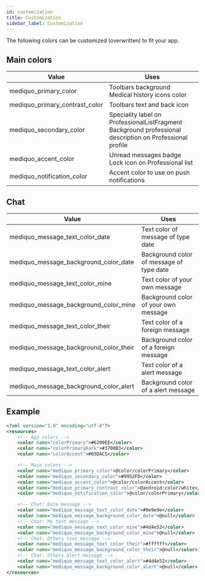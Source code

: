 ```yaml
---
id: customization
title: Customization
sidebar_label: Customization
---
```


The following colors can be customized (overwritten) to fit your app.

## Main colors

| **Value**                 | **Uses**                                        |
| --------------------- | --------------------------------------------------- |
| mediquo_primary_color | Toolbars background <br> Medical history icons color |
| mediquo_primary_contrast_color | Toolbars text and back icon |
| mediquo_secondary_color | Speciality label on ProfessionalListFragment <br> Background professional description on Professional profile |
| mediquo_accent_color | Unread messages badge <br> Lock icon on Professional list |
| mediquo_notification_color| Accent color to use on push notifications |

## Chat

| **Value**                 | **Uses**                                        |
| --------------------- | --------------------------------------------------- |
| mediquo_message_text_color_date | Text color of message of type date |
| mediquo_message_background_color_date | Background color of message of type date |
| mediquo_message_text_color_mine | Text color of your own message|
| mediquo_message_background_color_mine | Background color of your own message |
| mediquo_message_text_color_their | Text color of a foreign message|
| mediquo_message_background_color_their | Background color of a foreign message |
| mediquo_message_text_color_alert | Text color of a alert message|
| mediquo_message_background_color_alert | Background color of a alert message |

## Example
```xml
<?xml version="1.0" encoding="utf-8"?>
<resources>
    <!-- App colors -->
    <color name="colorPrimary">#6200EE</color>
    <color name="colorPrimaryDark">#3700B3</color>
    <color name="colorAccent">#03DAC5</color>

    <!-- Main colors -->
    <color name="mediquo_primary_color">@color/colorPrimary</color>
    <color name="mediquo_secondary_color">#9952FD</color>
    <color name="mediquo_accent_color">@color/colorAccent</color>
    <color name="mediquo_primary_contrast_color">@android:color/white</color>
    <color name="mediquo_notification_color">@color/colorPrimary</color>

    <!-- Chat: Date message -->
    <color name="mediquo_message_text_color_date">#9e9e9e</color>
    <color name="mediquo_message_background_color_date">@null</color>
    <!-- Chat: My text message -->
    <color name="mediquo_message_text_color_mine">#4d4e52</color>
    <color name="mediquo_message_background_color_mine">@null</color>
    <!-- Chat: Others text message -->
    <color name="mediquo_message_text_color_their">#ffffff</color>
    <color name="mediquo_message_background_color_their">@null</color>
    <!-- Chat: Others alert message -->
    <color name="mediquo_message_text_color_alert">#4d4e52</color>
    <color name="mediquo_message_background_color_alert">@null</color>    
</resources>
```





